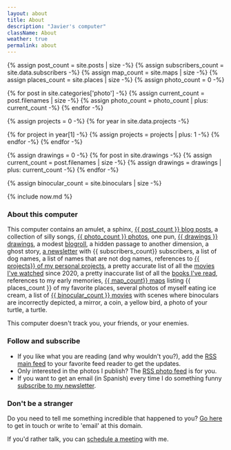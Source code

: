 ```yaml
---
layout: about
title: About
description: "Javier's computer"
className: About
weather: true
permalink: about
---
```


{% assign post_count = site.posts | size -%}
{% assign subscribers_count = site.data.subscribers -%}
{% assign map_count = site.maps | size -%}
{% assign places_count = site.places | size -%}
{% assign photo_count = 0 -%}

{% for post in site.categories['photo'] -%}
{% assign current_count = post.filenames | size -%}
{% assign photo_count = photo_count | plus: current_count -%}
{% endfor -%}

{% assign projects = 0 -%}
{% for year in site.data.projects -%}

{% for project in year[1] -%}
{% assign projects = projects | plus: 1 -%}
{% endfor -%}
{% endfor -%}

{% assign drawings = 0 -%}
{% for post in site.drawings -%}
{% assign current_count = post.filenames | size -%}
{% assign drawings = drawings | plus: current_count -%}
{% endfor -%}

{% assign binocular_count = site.binoculars | size -%}

{% include now.md %}

### About this computer

This computer contains an amulet, a sphinx, [{{ post_count }} blog posts](/posts), a
collection of silly songs, [{{ photo_count }} photos](/photos), one pun, [{{
drawings }} drawings](/drawings), a modest [blogroll](/blogroll), a hidden
passage to another dimension, a ghost story, [a newsletter](/newsletter) with
{{ subscribers_count}} subscribers, a list of dog names, a list of names that
are not dog names, references to [{{ projects}} of my personal projects](/projects), a pretty accurate list of all the [movies I've
watched](/movies) since 2020, a pretty inaccurate list of all the [books I've
read](/books), references to my early memories, [{{ map_count}} maps](/maps)
listing {{ places_count }} of my favorite places, several photos of myself
eating ice cream, a list of [{{ binocular_count }} movies](/binoculars) with
scenes where binoculars are incorrectly depicted, a mirror, a coin, a yellow
bird, a photo of your turtle, a turtle.

This computer doesn't track you, your friends, or your enemies.

### Follow and subscribe

- If you like what you are reading (and why wouldn't you?), add the
  [RSS main feed](/feed.xml) to your favorite feed reader to get the updates.
- Only interested in the photos I publish? The [RSS photo feed](/feeds/photos.xml) is
  for you.
- If you want to get an email (in Spanish) every time I do something funny [subscribe to
  my newsletter](/newsletter).

### Don't be a stranger

Do you need to tell me something incredible that happened to you? [Go
here](/contact) to get in touch or write to 'email' at this domain.

If you'd rather talk, you can [schedule a meeting](/office-hours) with me.
